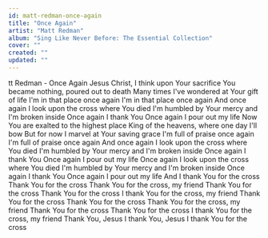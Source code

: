 ```yaml
---
id: matt-redman-once-again
title: "Once Again"
artist: "Matt Redman"
album: "Sing Like Never Before: The Essential Collection"
cover: ""
created: ""
updated: ""
---
```


tt Redman - Once Again
Jesus Christ, I think upon Your sacrifice
You became nothing, poured out to death
Many times I've wondered at Your gift of life
I'm in that place once again
I'm in that place once again
And once again I look upon the cross where You died
I'm humbled by Your mercy and I'm broken inside
Once again I thank You
Once again I pour out my life
Now You are exalted to the highest place
King of the heavens, where one day I'll bow
But for now I marvel at Your saving grace
I'm full of praise once again
I'm full of praise once again
And once again I look upon the cross where You died
I'm humbled by Your mercy and I'm broken inside
Once again I thank You
Once again I pour out my life
Once again I look upon the cross where You died
I'm humbled by Your mercy and I'm broken inside
Once again I thank You
Once again I pour out my life
And I thank You for the cross
Thank You for the cross
Thank You for the cross, my friend
Thank You for the cross
Thank You for the cross
I thank You for the cross, my friend
Thank You for the cross
Thank You for the cross
Thank You for the cross, my friend
Thank You for the cross
Thank You for the cross
I thank You for the cross, my friend
Thank You, Jesus I thank You, Jesus I thank You for the cross